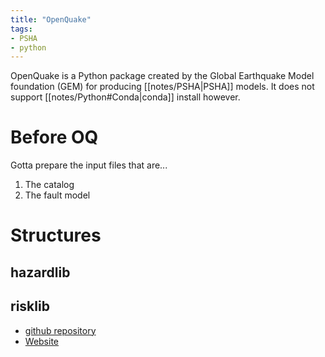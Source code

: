 ```yaml
---
title: "OpenQuake"
tags:
- PSHA
- python
---
```


OpenQuake is a Python package created by the Global Earthquake Model foundation (GEM) for producing [[notes/PSHA|PSHA]] models. It does not support [[notes/Python#Conda|conda]] install however.

# Before OQ
Gotta prepare the input files that are...
1. The catalog
2. The fault model

# Structures
## hazardlib

## risklib


- [github repository](https://github.com/gem/oq-engine)
- [Website](https://www.globalquakemodel.org/openquake)